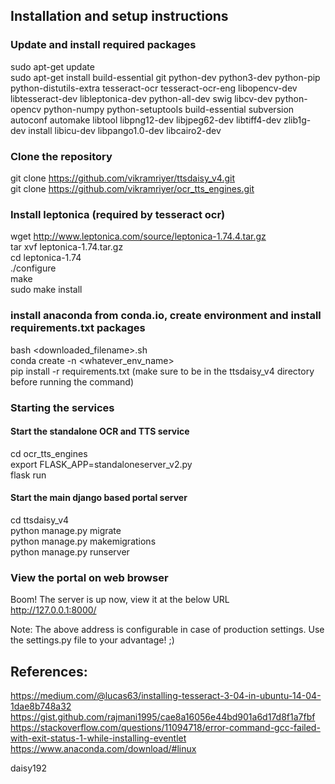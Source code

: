## Installation and setup instructions

### Update and install required packages
sudo apt-get update  
sudo apt-get install build-essential git python-dev python3-dev python-pip python-distutils-extra tesseract-ocr tesseract-ocr-eng libopencv-dev libtesseract-dev libleptonica-dev python-all-dev swig libcv-dev python-opencv python-numpy python-setuptools build-essential subversion autoconf automake libtool libpng12-dev libjpeg62-dev libtiff4-dev zlib1g-dev install libicu-dev libpango1.0-dev libcairo2-dev  

### Clone the repository
git clone https://github.com/vikramriyer/ttsdaisy_v4.git  
git clone https://github.com/vikramriyer/ocr_tts_engines.git

### Install leptonica (required by tesseract ocr)
wget http://www.leptonica.com/source/leptonica-1.74.4.tar.gz  
tar xvf leptonica-1.74.tar.gz  
cd leptonica-1.74  
./configure  
make  
sudo make install  

### install anaconda from conda.io, create environment and install requirements.txt packages
bash <downloaded_filename>.sh  
conda create -n <whatever_env_name>  
pip install -r requirements.txt (make sure to be in the ttsdaisy_v4 directory before running the command)  

### Starting the services
#### Start the standalone OCR and TTS service
cd ocr_tts_engines  
export FLASK_APP=standaloneserver_v2.py  
flask run  

#### Start the main django based portal server
cd ttsdaisy_v4  
python manage.py migrate  
python manage.py makemigrations  
python manage.py runserver  

### View the portal on web browser
Boom! The server is up now, view it at the below URL  
http://127.0.0.1:8000/  

Note: The above address is configurable in case of production settings. Use the settings.py file to your advantage! ;)  

## References:
https://medium.com/@lucas63/installing-tesseract-3-04-in-ubuntu-14-04-1dae8b748a32  
https://gist.github.com/rajmani1995/cae8a16056e44bd901a6d17d8f1a7fbf  
https://stackoverflow.com/questions/11094718/error-command-gcc-failed-with-exit-status-1-while-installing-eventlet  
https://www.anaconda.com/download/#linux  






daisy192
